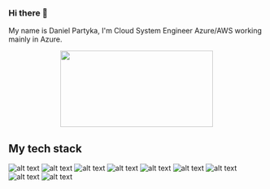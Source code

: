 ### Hi there 👋
My name is Daniel Partyka, I'm Cloud System Engineer Azure/AWS working mainly in Azure.

<p align="center">
  <img width="300" height="150" src="https://i.giphy.com/media/coxQHKASG60HrHtvkt/giphy.webp">
</p>

## My tech stack
![alt text](https://img.shields.io/badge/Python-FFD43B?style=for-the-badge&logo=python&logoColor=blue)
![alt text](https://img.shields.io/badge/Django-092E20?style=for-the-badge&logo=django&logoColor=green)
![alt text](https://img.shields.io/badge/Flask-000000?style=for-the-badge&logo=flask&logoColor=white)
![alt text](https://img.shields.io/badge/Spring_Boot-F2F4F9?style=for-the-badge&logo=spring-boot)
![alt text](https://img.shields.io/badge/HTML5-E34F26?style=for-the-badge&logo=html5&logoColor=white)
![alt text](https://img.shields.io/badge/CSS3-1572B6?style=for-the-badge&logo=css3&logoColor=white)
![alt text](https://img.shields.io/badge/JavaScript-323330?style=for-the-badge&logo=javascript&logoColor=F7DF1E)
![alt text](https://img.shields.io/badge/GIT-E44C30?style=for-the-badge&logo=git&logoColor=white)
![alt text](https://img.shields.io/badge/Docker-2CA5E0?style=for-the-badge&logo=docker&logoColor=white)

